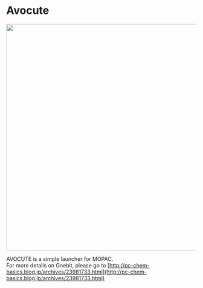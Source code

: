 # Avocute  
<img src="https://user-images.githubusercontent.com/62088244/98334750-ecf1c800-2046-11eb-8975-a0ac5d201dc5.JPG" width="600px">  

AVOCUTE is a simple launcher for MOPAC.  
For more details on Gnebit, please go to [http://pc-chem-basics.blog.jp/archives/23981733.html](http://pc-chem-basics.blog.jp/archives/23981733.html)
